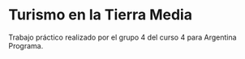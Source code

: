 # Turismo en la Tierra Media

Trabajo práctico realizado por el grupo 4 del curso 4 para Argentina Programa.